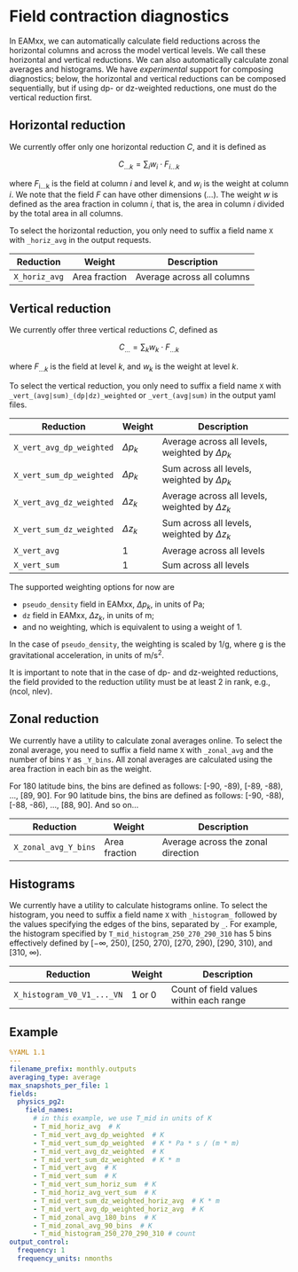 # Field contraction diagnostics

In EAMxx, we can automatically calculate field reductions
across the horizontal columns and across the model vertical levels.
We call these horizontal and vertical reductions.
We can also automatically calculate zonal averages and histograms.
We have *experimental* support for composing diagnostics; below,
the horizontal and vertical reductions can be composed
sequentially, but if using dp- or dz-weighted reductions,
one must do the vertical reduction first.

## Horizontal reduction

We currently offer only one horizontal reduction $C$, and it is defined as

$$
C_{\dots k} = \sum_{i} w_{i} \cdot F_{i \dots k}
$$

where $F_\text{i...k}$ is the field at column $i$ and level $k$,
and $w_{i}$ is the weight at column $i$.
We note that the field $F$ can have other dimensions ($\dots$).
The weight $w$ is defined as the area fraction in column $i$,
that is, the area in column $i$ divided by the total area in all columns.

To select the horizontal reduction, you only need to suffix
a field name `X` with `_horiz_avg` in the output requests.

| Reduction | Weight | Description |
| --------- | ------ | ----------- |
| `X_horiz_avg` | Area fraction | Average across all columns |

## Vertical reduction

We currently offer three vertical reductions $C$, defined as

$$
C_{\dots} = \sum_{k} w_{k} \cdot F_{\dots k}
$$

where $F_{\dots k}$ is the field at level $k$,
and $w_{k}$ is the weight at level $k$.

To select the vertical reduction, you only need to suffix
a field name `X` with `_vert_(avg|sum)_(dp|dz)_weighted` or
`_vert_(avg|sum)` in the output yaml files.

| Reduction | Weight | Description |
| --------- | ------ | ----------- |
| `X_vert_avg_dp_weighted` | $\Delta p_{k}$ | Average across all levels, weighted by $\Delta p_{k}$ |
| `X_vert_sum_dp_weighted` | $\Delta p_{k}$ | Sum across all levels, weighted by $\Delta p_{k}$ |
| `X_vert_avg_dz_weighted` | $\Delta z_{k}$ | Average across all levels, weighted by $\Delta z_{k}$ |
| `X_vert_sum_dz_weighted` | $\Delta z_{k}$ | Sum across all levels, weighted by $\Delta z_{k}$ |
| `X_vert_avg` | 1 | Average across all levels |
| `X_vert_sum` | 1 | Sum across all levels |

The supported weighting options for now are

- `pseudo_density` field in EAMxx, $\Delta p_{k}$, in units of Pa;
- `dz` field in EAMxx, $\Delta z_{k}$, in units of m;
- and no weighting, which is equivalent to using a weight of 1.

In the case of `pseudo_density`, the weighting is scaled by 1/g,
where g is the gravitational acceleration, in units of m/s$^2$.

It is important to note that in the case of dp- and dz-weighted
reductions, the field provided to the reduction utility must be
at least 2 in rank, e.g., (ncol, nlev).

## Zonal reduction

We currently have a utility to calculate zonal averages online.
To select the zonal average, you need to suffix
a field name `X` with `_zonal_avg` and the
number of bins `Y` as `_Y_bins`. All zonal averages are calculated
using the area fraction in each bin as the weight.

For 180 latitude bins, the bins are defined
as follows: [-90, -89), [-89, -88), ..., [89, 90].
For 90 latitude bins, the bins are defined as follows:
[-90, -88), [-88, -86), ..., [88, 90].
And so on...

| Reduction | Weight | Description |
| --------- | ------ | ----------- |
| `X_zonal_avg_Y_bins` | Area fraction | Average across the zonal direction |

## Histograms

We currently have a utility to calculate histograms online.
To select the histogram, you need to suffix a field name `X` with
`_histogram_` followed by the values specifying the edges of the bins,
separated by `_`. For example, the histogram specified by
`T_mid_histogram_250_270_290_310` has 5 bins effectively defined by
[$-\infty$, 250), [250, 270), [270, 290), [290, 310), and [310, $\infty$).

| Reduction | Weight | Description |
| --------- | ------ | ----------- |
| `X_histogram_V0_V1_..._VN` | 1 or 0 | Count of field values within each range |

## Example

```yaml
%YAML 1.1
---
filename_prefix: monthly.outputs
averaging_type: average
max_snapshots_per_file: 1
fields:
  physics_pg2:
    field_names:
      # in this example, we use T_mid in units of K
      - T_mid_horiz_avg  # K
      - T_mid_vert_avg_dp_weighted  # K
      - T_mid_vert_sum_dp_weighted  # K * Pa * s / (m * m)
      - T_mid_vert_avg_dz_weighted  # K
      - T_mid_vert_sum_dz_weighted  # K * m
      - T_mid_vert_avg  # K
      - T_mid_vert_sum  # K
      - T_mid_vert_sum_horiz_sum  # K
      - T_mid_horiz_avg_vert_sum  # K
      - T_mid_vert_sum_dz_weighted_horiz_avg  # K * m
      - T_mid_vert_avg_dp_weighted_horiz_avg  # K
      - T_mid_zonal_avg_180_bins  # K
      - T_mid_zonal_avg_90_bins  # K
      - T_mid_histogram_250_270_290_310 # count
output_control:
  frequency: 1
  frequency_units: nmonths
```
